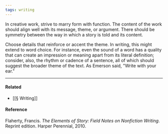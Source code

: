 ```yaml
---
tags: writing
---
```


In creative work, strive to marry form with function. The content of the work
should align well with its message, theme, or argument. There should be symmetry
between the way in which a story is told and its content.

Choose details that reinforce or accent the theme. In writing, this might extend
to word choice. For instance, even the sound of a word has a quality that can
create an impression or meaning apart from its literal definition; consider,
also, the rhythm or cadence of a sentence, all of which should suggest the
broader theme of the text. As Emerson said, "Write with your ear."

---

#### Related

- [[§ Writing]]

#### Reference

Flaherty, Francis. _The Elements of Story: Field Notes on Nonfiction Writing_.
Reprint edition. Harper Perennial, 2010.
